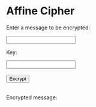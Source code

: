 <style>
  @import url('https://fonts.googleapis.com/css2?family=Dosis&display=swap');
</style>
<html>
<head>
    <title>Affine Cipher</title>
</head>
<body>
    <h1>Affine Cipher</h1>

  <p>Enter a message to be encrypted:</p>
    <input type="text" id="message">
    <p>Key:</p>
    <input type="text" id="key">
    <br>
    <br>
    <button onclick="affcrypt()">Encrypt</button>
    <br>
    <br>
    <p>Encrypted message:</p>
    <p id="encrypted"></p>
<script>
  function affcrypt() {
    let expression = document.getElementById("message").value;
    let expression2 = document.getElementById("key").value;
    const urlStart = "https://crimebusters.tk/api/affc/all/";
    const url = urlStart + expression + "/" + expression2;
    console.log(url); 
    fetch(url)
      .then(res => res.json())
      .then(data => {
        console.log(data);
        document.getElementById("encrypted").innerHTML = data.result; 
      })    
  }
</script>
    
<div id="log"></div>
<div id="logSuccess"></div>
</body>